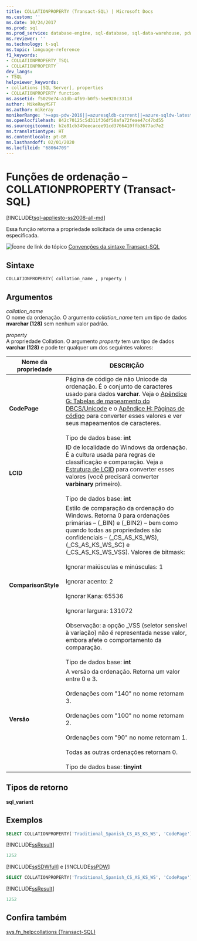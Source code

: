 ```yaml
---
title: COLLATIONPROPERTY (Transact-SQL) | Microsoft Docs
ms.custom: ''
ms.date: 10/24/2017
ms.prod: sql
ms.prod_service: database-engine, sql-database, sql-data-warehouse, pdw
ms.reviewer: ''
ms.technology: t-sql
ms.topic: language-reference
f1_keywords:
- COLLATIONPROPERTY_TSQL
- COLLATIONPROPERTY
dev_langs:
- TSQL
helpviewer_keywords:
- collations [SQL Server], properties
- COLLATIONPROPERTY function
ms.assetid: f5029e74-a1db-4f69-b0f5-5ee920c3311d
author: MikeRayMSFT
ms.author: mikeray
monikerRange: '>=aps-pdw-2016||=azuresqldb-current||=azure-sqldw-latest||>=sql-server-2016||=sqlallproducts-allversions||>=sql-server-linux-2017||=azuresqldb-mi-current'
ms.openlocfilehash: 842c70125c5d311f36df50afa72feae47c47bd55
ms.sourcegitcommit: b2e81cb349eecacee91cd3766410ffb3677ad7e2
ms.translationtype: HT
ms.contentlocale: pt-BR
ms.lasthandoff: 02/01/2020
ms.locfileid: "68064709"
---
```

# <a name="collation-functions---collationproperty-transact-sql"></a>Funções de ordenação – COLLATIONPROPERTY (Transact-SQL)
[!INCLUDE[tsql-appliesto-ss2008-all-md](../../includes/tsql-appliesto-ss2008-all-md.md)]

Essa função retorna a propriedade solicitada de uma ordenação especificada.
  
![Ícone de link do tópico](../../database-engine/configure-windows/media/topic-link.gif "Ícone de link do tópico") [Convenções da sintaxe Transact-SQL](../../t-sql/language-elements/transact-sql-syntax-conventions-transact-sql.md)
  
## <a name="syntax"></a>Sintaxe  
  
```sql
COLLATIONPROPERTY( collation_name , property )  
```  
  
## <a name="arguments"></a>Argumentos  
*collation_name*  
O nome da ordenação. O argumento *collation_name* tem um tipo de dados **nvarchar (128)** sem nenhum valor padrão.
  
*property*  
A propriedade Collation. O argumento *property* tem um tipo de dados **varchar (128)** e pode ter qualquer um dos seguintes valores:
  
|Nome da propriedade|DESCRIÇÃO|  
|---|---|
|**CodePage**|Página de código de não Unicode da ordenação. É o conjunto de caracteres usado para dados **varchar**. Veja o [Apêndice G: Tabelas de mapeamento do DBCS/Unicode](https://msdn.microsoft.com/library/cc194886.aspx) e o [Apêndice H: Páginas de código](https://msdn.microsoft.com/library/cc195051.aspx) para converter esses valores e ver seus mapeamentos de caracteres.<br /><br />Tipo de dados base: **int**|  
|**LCID**|ID de localidade do Windows da ordenação. É a cultura usada para regras de classificação e comparação. Veja a [Estrutura de LCID](https://msdn.microsoft.com/library/cc233968.aspx) para converter esses valores (você precisará converter **varbinary** primeiro).<br /><br />Tipo de dados base: **int**|  
|**ComparisonStyle**|Estilo de comparação da ordenação do Windows. Retorna 0 para ordenações primárias – (\_BIN) e (\_BIN2) – bem como quando todas as propriedades são confidenciais – (\_CS\_AS\_KS\_WS), (\_CS\_AS\_KS\_WS\_SC) e (\_CS\_AS\_KS\_WS\_VSS). Valores de bitmask:<br /><br /> Ignorar maiúsculas e minúsculas: 1<br /><br /> Ignorar acento: 2<br /><br /> Ignorar Kana: 65536<br /><br /> Ignorar largura: 131072<br /><br /> Observação: a opção \_VSS (seletor sensível à variação) não é representada nesse valor, embora afete o comportamento da comparação.<br /><br />Tipo de dados base: **int**|  
|**Versão**|A versão da ordenação. Retorna um valor entre 0 e 3.<br /><br /> Ordenações com "140" no nome retornam 3.<br /><br /> Ordenações com "100" no nome retornam 2.<br /><br /> Ordenações com "90" no nome retornam 1.<br /><br /> Todas as outras ordenações retornam 0.<br /><br />Tipo de dados base: **tinyint**|  
  
## <a name="return-types"></a>Tipos de retorno
**sql_variant**
  
## <a name="examples"></a>Exemplos  
  
```sql
SELECT COLLATIONPROPERTY('Traditional_Spanish_CS_AS_KS_WS', 'CodePage');  
```  
  
[!INCLUDE[ssResult](../../includes/ssresult-md.md)]
  
```sql
1252   
```  
  
[!INCLUDE[ssSDWfull](../../includes/sssdwfull-md.md)] e [!INCLUDE[ssPDW](../../includes/sspdw-md.md)]  
  
```sql
SELECT COLLATIONPROPERTY('Traditional_Spanish_CS_AS_KS_WS', 'CodePage')  
```  
  
[!INCLUDE[ssResult](../../includes/ssresult-md.md)]
  
```sql
1252   
```  
  
## <a name="see-also"></a>Confira também
[sys.fn_helpcollations &#40;Transact-SQL&#41;](../../relational-databases/system-functions/sys-fn-helpcollations-transact-sql.md)
  
  

